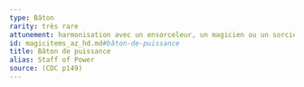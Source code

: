 ```yaml
---
type: Bâton
rarity: très rare
attunement: harmonisation avec un ensorceleur, un magicien ou un sorcier exigée
id: magicitems_az_hd.md#bâton-de-puissance
title: Bâton de puissance
alias: Staff of Power
source: (CDC p149)
---
```


